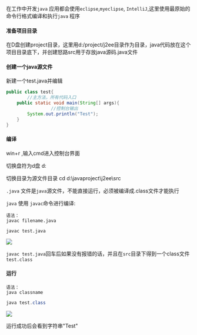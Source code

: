 
在工作中开发`java` 应用都会使用`eclipse`,`myeclipse`, `IntelliJ`,这里使用最原始的命令行格式编译和执行`java` 程序 

#### 准备项目目录

在D盘创建project目录，这里用d:/project/j2ee目录作为目录，java代码放在这个项目目录底下，并创建怒路src用于存放java源码.java文件

#### 创建一个java源文件

新建一个test.java并编辑

```java
public class test{
        //主方法，所有代码入口
	public static void main(String[] args){
                 //控制台输出
		System.out.println("Test");       
	}	
}
```

#### 编译

win+r ,输入cmd进入控制台界面

切换盘符为d盘  d:

切换目录为源文件目录 cd d:\javaproject\j2ee\src

`.java` 文件是`java`源文件，不能直接运行，必须被编译成.class文件才能执行

`java` 使用 `javac`命令进行编译:

```
语法：
javac filename.java
```

```
javac test.java
```

![](https://i.loli.net/2019/03/18/5c8f5d9a8c1bd.jpg)

`javac test.java`回车后如果没有报错的话，并且在`src`目录下得到一个class文件`test.class`

#### 运行

```
语法：
java classname
```

```java
java test.class
```

![](https://i.loli.net/2019/03/18/5c8f5f5102207.jpg)

运行成功后会看到字符串"Test"

